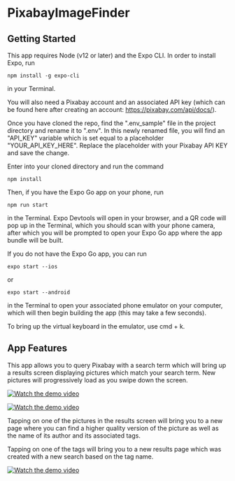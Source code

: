 # PixabayImageFinder

## Getting Started

This app requires Node (v12 or later) and the Expo CLI. In order to install Expo, run 

```
npm install -g expo-cli
```

in your Terminal. 

You will also need a Pixabay account and an associated API key (which can be found here after creating an account: https://pixabay.com/api/docs/). 

Once you have cloned the repo, find the ".env_sample" file in the project directory and rename it to ".env". In this newly renamed file, you will find an "API_KEY" variable which is
set equal to a placeholder "YOUR_API_KEY_HERE". Replace the placeholder with your Pixabay API KEY and save the change.

Enter into your cloned directory and run the command

```
npm install
```

Then, if you have the Expo Go app on your phone, run

```
npm run start
```

in the Terminal. Expo Devtools will open in your browser, and a QR code will pop up in the Terminal, which you should scan with your phone camera, after which you will be prompted to open
your Expo Go app where the app bundle will be built.

If you do not have the Expo Go app, you can run 

```
expo start --ios
```
or

```
expo start --android
```

in the Terminal to open your associated phone emulator on your computer, which will then begin building the app (this may take a few seconds).

To bring up the virtual keyboard in the emulator, use cmd + k.

## App Features

This app allows you to query Pixabay with a search term which will bring up a results screen displaying pictures which match your search term. New pictures
will progressively load as you swipe down the screen.

[![Watch the demo video](https://videoapi-muybridge.vimeocdn.com/animated-thumbnails/image/7f26642e-d086-4929-a339-4d91255ede0b.gif?ClientID=vimeo-core-prod&Date=1616502035&Signature=fa8b9801ffca718903ab61fbd2a323cbcf56e4e7)](https://vimeo.com/527772311)

[![Watch the demo video](https://videoapi-muybridge.vimeocdn.com/animated-thumbnails/image/5c895678-4b6e-4e5f-b7de-aac30077e6c8.gif?ClientID=vimeo-core-prod&Date=1616502592&Signature=beba507bf2c1a09bcad3717acf025fe9cfce811f)](https://vimeo.com/527772311)

Tapping on one of the pictures in the results screen will bring you to a new page where you can find a higher quality version of the picture
as well as the name of its author and its associated tags.

Tapping on one of the tags will bring you to a new results page which was created with a new search based on the tag name.


[![Watch the demo video](https://videoapi-muybridge.vimeocdn.com/animated-thumbnails/image/17b84b36-f324-4618-985c-58391676e836.gif?ClientID=vimeo-core-prod&Date=1616502386&Signature=84bfcc237561d992b15ad9d6f256599b092c3f7b)](https://vimeo.com/527772311)






